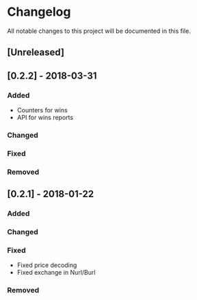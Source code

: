# Changelog
All notable changes to this project will be documented in this file.


## [Unreleased]


## [0.2.2] - 2018-03-31
### Added
- Counters for wins
- API for wins reports

### Changed

### Fixed

### Removed


## [0.2.1] - 2018-01-22
### Added

### Changed

### Fixed
- Fixed price decoding
- Fixed exchange in Nurl/Burl

### Removed

